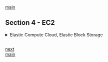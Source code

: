 <!--
// cSpell:ignore chkconfig Gbps
 -->

[main](README.md)

## Section 4 - EC2

<details>
<summary>
Elastic Compute Cloud, Elastic Block Storage
</summary>

### EC2 Basics

<details>
<summary>
First look at EC2.
</summary>

#### EC2 101

> Amazon Elastic Compute Cloud (Amazon EC2) is a web service that provides resizable compute capacity in the cloud. Amazon EC2 reduces the time required to to obtain and boot new server instances to minutes, allowing you to quickly scale capacity, both up ad down, as your computing requirements change.

pricing:

1. **On Demand**: allows you to pay a fixed rate by the our (or by the second) with no commitment.
   - users who want the low cost and flexibility of amazon ec2 without up-front payment or long-term commitment.
   - applications with short term, spiky or unpredictable workloads that cannot be interrupted.
   - applications that are being developed or tested.
1. **Reserved**: capacity reservation, significant discount on the hourly charge for an instance. contract terms are either one or three years terms.
   - applications with steady state or predictable usage
   - applications that require reserved capacity
   - users are able to make upfront payments to reduce their total computing costs even further.
   - Comes in 3 types: (costs are compared to on demand pricing)
     - Standard Reserved instances: up to 75% discount, based on upfront payment and contract duration.
     - Convertible Reserved instances: up to 54% discount. we can change the attributes of the instances as we want as long as we keep the value. we can get more ram if needed.
     - Scheduled Reserved instances: available to launch at a time window, matchin capacity to a predictable schedule (hourly,daily, weekly,monthly) without paying for the off-time.
1. **Spot**: enables you to bid whatever price you want for instance capacity, even greater savings if your applications have a flexible start and end times. price varies based on supply and demand.
   - applications with flexible start and end time
   - application that are only feasible at very low compute prices.
   - users with urgent computing needs for large amount of additional capcity (and are willing to pay immediately)
   - if the spot instance is terminated bt Amazon, we will not pay for the partial hour of usage, but if we terminate it ourselves, we will pay for the charges in that hour time frame.
1. **Dedicated** Hosts: physical EC2 server dedicated for your use. can reduce costs by allowing use of existing server-bound software licenses (like oracle), and might be required by regulations.
   - useful for regulatory requirements that may not support multi-tenant virtualization.
   - great for licensing which does not support multi-tenancy or cloud deployments.
   - can be purchased on-damand (hourly)
   - can be purchased as a reservation for up to 70% off the on-demand price.

available instances types. we don't need to know everything for now. the number doesn't really matter, it's just the generation.
| Family | Specialty | Use Case |
| ------ | ------------------------------------------------- | ------------------------------------------------------------------------------------------------------------------------ |
| F1 | Field Programmable Gate Array | genomics research, financial analytics, real time video processing, big data |
| I3 | High Speed Storage | NoSQL databases, Data Warehousing |
| G3 | Graphics Intensive | Video Encoding, 3D application streaming |
| H1 | High Disk Throughput | Map-Reduce based workloads, distributed file systems such as HDFS and MapR-FS |
| T3 | Lowest Cost, General Purpose | Web servers, small databases |
| D2 | Dense Storage | Fileservers, Data Warehousing, Hadoop |
| R5 | Memory optimized | Memory intensive applications/ databases |
| M5 | General Purpose | Application servers |
| C5 | Compute Optimized | CPU intensive applications/ databases |
| P3 | Graphics / General Purpose GPU | Machine learning, Bitcoin minning |
| X1 | Memory Optimized | SAP HANA/ Apache Spark |
| Z1D | High compute capacity and a high memory footprint | Ideal for Electronic Design Automation (EDA) and certain relation databases workloads with high per-core licensing costs |
| A1 | ARM-based workloads | Scale-out workloads such as web servers |
| U-6tb1 | Bare Metal | Bare metal capabilities that eliminate virtualization overhead. |

> F - For FPGA \
> I - For IOPS \
> G - Graphics \
> H - High disk throughput \
> T - Cheap general purpose (think T2.micro) \
> D - For Density \
> R - For RAM \
> M - Main choice for general purpose apps \
> C - FOr Compute \
> P - Graphics (think Pictures) \
> X - Extreme memory \
> Z - Extreme memory and CPU \
> A - ARM based workloads \
> U - Bare metal
>
> FIGHT DR MC.PXZ AU - fight dr mcPixie in Australia

Summary:

> - Amazon Elastic Compute Cloud (EC2) is a web service that provides resizable compute capacity in the cloud. Amazon EC2 reduces the time required to obtain and boot new server instances to minutes, allwing to quickly scale capacity, both up and down, as your computing requirement change.
> - Pricing types:
> - On demand
> - Reserved
> - Spot
> - Dedicated

#### Let's Get Our Hands Dirty With EC2

we start by getting into the aws console, we choose the region, and under compute, we choose <kbd>EC2</kbd>. in the dashboard, we can see
which resources are running.

we press <kbd>Launch instance</kbd> to start a new EC2 machine. we begin by choosing an AMI - Amazon Machine Image, the ami is the virtual machine, we start by choosing the basic _Amazon linux 2 AMI_. not we choose instance types, and we choose the **t2.micro** instance, because it's part of the free tier.\

now we configure the instance details:

- Number of instaces - 1 is enough for now, we don't need auto scaling
- Purchasing option - we don't want spot instances
- networking
  - network - which VPC
  - subnet - select availability zone
  - auto-assign public ip - enable/disable
- Placement
  - Placement Group - for high prefromance (later)
  - Capacity reservation - (later)
- IAM role - what role to give the ec2
- System stuff
  - Shutdown behavior (stop, terminate)
  - Termination protection (prevent us from accidentally eliminating)
  - Detailed Monitoring with CloudWatch
  - Tenancy (shared, dedicated)
  - Elastic Interface
- T2/T3 unlimited

under the **advanced details** box we can add bootstrap commands as **User Data**

now we move to <kbd>Add Storage</kbd>, we can choose the storage for the root volume (either ssd or magnetic),and for the additional volumes there are even more options. we can choose the size, encryption and prevent it from being deleted on termination. we can add <kbd>Tags</kbd> as we want.

the next step is to configure **security groups**. a security group is a set of firewall rules that control traffic to and from our ec2 instance. we can add specific rules. we can control type, protocol,port ranges, etc. security groups can be shared. the source of `0.0.0.0/0` allows all ip addresses to acccess the instance, so it's not secured at all.

CIDR - Classless Inter-Domain Routing

we start with a security groups with two rules

| Type | Protocol | Port Range | Source                 | Description |
| ---- | -------- | ---------- | ---------------------- | ----------- |
| SSH  | TCP      | 22         | custom 0.0.0.0/0       | ssh access  |
| HTTP | TCP      | 80         | custom 0.0.0.0/0, ::/0 |             |

we can choose to add only our IP (<kbd>My Ip</kbd>), but it would be problematic if our ip changes.

next we choose key-pair for accessing. private and public keys. the public key goes on the ec2 instance, and we keep the private key on our local machine. we download the new key. now we launch the instance and wait for it to start.

we can see all the information for each of our ec2 machines. we can take the public ip address so we could ssh into the machine once it's up. private key files have the _.pem_ suffix.

if we want to ssh, we can use an terminal client from the local machine, but we can also click <kbd>Connect</kbd> and choose "EC2 Instance Connect (browser-based-ssh connection)" with whatever user name we want. now we have a tab with a terminal to the ec2 machine.

in a terminal we can use the private key and the ssh client to connect to the public ip address

```sh
mkdir ssh # create folder
mv myKey.pem SSH # move key into folder
CHMOD 400 ssh/myKey.pem # change permissions of key
ssh ec2-user@<public io address> -i ssh/myKey.pem
#confirm, see that the prompt changed and we are inside the ec2 machine
$ sudo su # change permissions
```

windows users can use an chrome extension to make our browser into a ssh client, **Secure Shell App**. we can install it on our browser and use it as a terminal. in the configuration screen, we need to configure all sorts of stuff, including a _.pub_ (public key). which we need to import together with the private key (without the _.pem_ extension).

```sh
cd ssh #go to the folder
ssh-keygen -y -f myKey.pem > myKey.pub # generate public key
mv myKey.pem myKey # remove extension
```

inside the ssh terminal (connected to the machine), we can start running commands

```sh
yum update -y #get updates
yum install httpd -y #install apache
cd /var/www/html
nano index.html #create a file
# <html><h1>Hello World</h1></html>
# exit nano wit kb
service httpd start # start apache
chkconfig on # make sure it's on for the next time
```

and now we go to the ip address in the browser and we see the html page we created.

back to EC2 dashboard. there several tabs, such as **description**, **status check** and **monitoring**. we can see detailed information, perfrom system status checks and instance status checks, and view monitoring for all sorts of metrics. later we will create metrics of our own.

for each instance, we can click the <kbd>Actions</kbd> button and choose actions like connecting, stop/terminate/start/reboot the instance, if we set up _termination protection_ we won't be able to terminate it.

in the sidebar, we can see spot requests and purchase reserved instances and pay for them.

we launch another ec2 instance, and in the storage step, there the volume types:

- General purpose ssd (gp2)
- Provisioned iops ssd (io1)
- Magnetic (standard)
- Cold HDD (sc1)
- Throughput Optimized HDD (st1)

we can also choose to encrypt the storage device, in the past we couldn't encrypt the root device, but this changed. _delete on termination_ isn't enabled by default for the non-root storage volumes.

> - **Terminatin protection** is off by deafult for ec2 instances
> - On an EBS-backed instance, the default action for the root EBS volume is to be **deleted when the instance is terminated**.
> - EBS root volumes of your default AMI can be encrypted. this can be done by a third party tool or with the aws console or using the cli.

#### Security Groups Basics

in the aws console. we gran the public ip address and view our html (which is provided by the apache server). we opened the web page with the deafult port of 80.

let's look at our security group, we can see the inbound and outbound rules.

in bound rules:

| type | protocol | port range | source    | notes |
| ---- | -------- | ---------- | --------- | ----- |
| HTTP | TCP      | 80         | 0.0.0.0/0 | Ip-V4 |
| HTTP | TCP      | 80         | ::/0      | Ip-V6 |
| SSH  | TCP      | 22         | 0.0.0.0/0 | Ip-V4 |

if we delete the port 80 rules, we can try to access the page again, and we see that this takes effect immediately and the page is not responding anymore.

security groups are stateful, any inbound rules has a coresponding outbound rule. we can't only have inbound port 80 without being able to respond to that request. this will be different for VPC, which are stateless and require setting inbound rules and outbound separately.

also, in security groups, there is no way to block ports or ips, this will come up again in the vpc section.

if we choose types like MS-SQL or MY-SQL, we will get the correct port. we can have more than one security group assigned to an EC2 instance.

> - All inbound traffic is blocked by default.
> - All outbound traffic is allowed.
> - Changes to security groups take effect immediately.
> - You can have any number of EC2 instances within a security group.
> - You can have multiple security groups attached to an EC2 instance.
> - Security groups are statefull.
>   - if you create an inbound rule allowing traffic in, that traffic is automatically allowed back out again.
> - You cannot block specific IP addresses using security Groups, instead use Network Access Control Lists.
>   You can specifically allow rules, but not deny rules.

</details>

### EBS Basics

<details>
<summary>
EBS - Elastic Block Storage
</summary>

#### EBS 101

EBS - elastic Block Store

> Amazon Elastic Block Store (EBS) provides persistent block storage volumes for use with amazon EC2 instances in the AWS cloud. Each Amazon EBS volume is automatically replicated within it's avaliability zone to protect you from componenet failure, offering high availability and durability.

| Option                | Api Name | Type | Volume Size      | max IOPS/volume | Use Cases                                     | Notes                                                                 |
| --------------------- | -------- | ---- | ---------------- | --------------- | --------------------------------------------- | --------------------------------------------------------------------- |
| General purpose       | gp2      | SSD  | 1 Gib - 16 TiB   | 16000           | Most work loads                               | General purpose, balance between cost and performance                 |
| Provision IOPS        | io1      | SSD  | 4 Gib - 16 TiB   | 64000           | Databases                                     | Highest performance, mission-critical applications                    |
| Throughtout optimized | st1      | HDD  | 500 Gib - 16 TiB | 500             | Big data, Data warehouses                     | Low cost hdd, for frequently accessed, throughput intensive workloads |
| Cold Hard Disk Drive  | sc1      | HDD  | 500 Gib - 16 TiB | 250             | File servers                                  | Lowest cost HDD, les frequently accessed workloads                    |
| Magnetic              | standard | HDD  | 1 Gib - 1 TiB    | 40-200          | Workloads where data is infrequently accessed | Previous generation HDD                                               |

#### Volumes & Snapshots

in our aws console, we look at our EC2 instance and choose the volume option in the side bar. we can see where ec2 instance is and where the EBS volume is. they will be in the availability zone. we can move them from one avalability zone to another. if we terminate the instance, the ebs volume will also go away (unless we decide to uncheck the <kbd>Delete on Termination</kbd>).

if we add more volumes to our EC2 instance, we can modify the volumes like changing the size. this won't happen immediately. we might also need to extend the OS file system to tell the machine to see the new allocated space.

only the root volume has something in the snapshot column. we can change the storage type (from gp2 to io1). this will take a few minutes. we can move the volume from one availability zone to another. (it's more a a copy than a move, actually)

we click <kbd>actions</kbd>, select <kbd>Create snapshot</kbd> and wait until it's ready. now, in the snapshots section, we click <kbd>actions</kbd>, select <kbd>Create Image</kbd>.

there are two types of virtualization (For now):

- paravirtual (pv)
- hardware virtual machine (hpv)

some ami configurations support both, usually HPV is safer and works with most ami images. once the image is created, we can use it to launch a new ec2 instance in a different subnet (different avalability zone).
we can also move images between regions, and use the same image ami in a different region.

non root volumes which were attached to the ec2 instance don't get deleted when the machine is termindated.

> - Volumes exist on EBS. think of EBS as a virtual hard disk.
> - Snapshots exists on S3, think of snapshost as photographs of the disk.
> - Snapshots are point in time copies of volumes.
> - Snapshots are incremental, only the additional changes since the last snapshot are stored on S3.
> - If this is the first snapshot of a volume, this might take time to create.
> - To create a snapshot for Amazon EBS volumes that serve as root devices, you should stop the instance before taking the snapshot.
> - It is possible to take a snapshot while instance is running
> - You can create AMI's from snapshots.
> - You can change EBS volume sized on the fly, including changing the size and the storage type.
> - Volumes will always be in the same avalability zone as the EC2 instance.
> - To move an EC2 volume from one AZ to another, take a snapshot of it, crate an AMI from the snapshot and then use the AMI to launch the EC2 in a new AZ.
> - we can copy the AMI between regions, and then we can start the new EC2 instance in the new region.

#### AMI Types (EBS vs Instance Store)

two types of AMI: EBS and Instance store.

when we select amis, we choose based on:

- Region
- Operating system
- Architecture (32-bit, 64-bit)
- Launch permissions
- Storage for the root device
  - EBS backed volumes
  - Instance Store (**Ephemeral Storage**)

so far we used EBS backed volumes.

> All AMIs are categorized as either backed by Amazon EBS or backed by instance store.
>
> EBS Volumes: the root device for an instance launched from the ami is an EBS volume created from an **Amazon EBS snapshot.**
>
> Instance Store Volumes: the root device for an instance launched from the ami is an EBS volume created from a **template stored in amazon S3**.

we go the console, launch one instance from the ebs backed volume as usual. for a different instance, we launch an instance from an instance store, so we select <kbd>Community AMIs</kbd>, and filter based on root device type and find the default instance store ami. for this image, we are limited to which machine instance type we can use. and for those instances we cannot change the volume storage type. we won't be able to see the instance store volume in the volumes list, and we cannot stop it, we can only terminate or delete it.

for instance based on EBS, stopping and starting again will load it on a different hypervisor. for instance store volumes, we cannot do it, the data is ephemeral.

> - Instance store volumes are sometimes called ephemeral storage.
> - Instance store volumes cannot be be stopped, if the underlying host fails, you will lose the data..
> - You can reboot both, and you will not lose your data.
> - By default, both ROOT volumes will be deleted on termination, however, with EBS volumes, you can tell AWS to keep the root device volume.

#### ENI vs ENA vs EFA [SAA-C02]

> - ENI - Elastic Network Interface - virtual network card.
> - EN - Enhanced Networking - uses single root I/O virtualization (SR-IOV) for better performan.
>   - ENA - Elastic Network Adaptor - a way to enable EN.
> - EFA - Elastic Fabric Adaptor - attach EC2 to accelerate High Performance Computing (HPC) and machine learning capabilities.

An ENI is a virtual network card on the EC2, it allows:

- A primary private IPv4 address from the IPv4 address range of the the VPC.
- One or more secondary private IPv4 addresses from the IPv4 address range of the the VPC.
- One public IPv4 address.
- One or more public IPv6 addresses.
- One or more Security groups.
- A MAC address.
- A source/destination check flag.
- A description.

> Scenarios for Network interfaces:
>
> - Create a management network.
> - Use network and security appliances.
> - Create a dual-homed instance with workloads/roles on distinct subnets.
> - Create a low-budget, high-avalability solution.

when ENI aren't enough, we can use Enhanced networking, SR-IOV is a method of device virtualization that provides better I/O performance and lower CPU utilization.\
we get higher bandwidth, high packet per seconds rate (PPS) and lower latency. there are no additional charges. we should use this where we want good network performance.\
not all instance types support EN. it can be enabled by using an **Elastic Network Adaptor** for network speeds of up to 100 Gbps or with _intel 82599 virtual function_ interace, which is older and supports speeds of up to 10 Gbps.

an ELastic Fabric Adapter can be attached to an EC2 instance to acclarate High Performace Computing, it has lower and more consistent latency and higher throughput than TCP transport. it can also use OS-bypass, which allows the machine learning applications to communicate directly with the EFA device without going through the operating system kernel. this is currently not supported in windows, only linux.

> Possible scenario questions:
>
> **ENI**\
> For basic networking. Perhaps you need a separate management network to your production network or a separate logging network and you need to do this at low cost. in this scenario use multiple ENIs for each network.
>
> **Enhanced Network**\
> For when you need speeds between 10 Gbps and 100Gbps. anywhere you need reliable, high throughput.
>
> **Elastic Fabric Adaptor**\
> For when you need to accelerate High Performance Computing (HPC) and machine learning application, or if you need to do an OS bypass. if you see a scenario question mentioning HPC or ML and asking what network adaptor you want, choose EFA.

#### Encrypted Root Device Volumes & Snapshots

The root device volume is basically the disk space with the operating system, in the past, we would need to create and snapshot and encrypt that snapshot, but now we can provision enctypred root device volumes directly.

in the console, we open the <kbd>EC2</kbd> and create a t2.micro machine, and in the storage page, we can add the encryption at creation. but if we don't encrypt it now, we can do so later. we add it to proper security group and start it.

now, under the **Elastic Block Store** option in the side bar, we can se that this volume isn't encrypted. <kbd>Actions</kbd>, <kbd>Create Snapshot</kbd>, and once it's live, we can click it, <kbd>Actions</kbd>, <kbd>Copy</kbd> and check the **Encryption** box. once it's done coyping, we click <kbd>Actions</kbd> again, and choose <kbd>Create Image</kbd> to create an encrypted AMI.

we could use this ami to create a new EC2 instance.

(this process can come up in the exam, but it isn't as popular as it once was).

> - Snapshots of enctyped volumes are encrypted automatically.
> - Volumes restoed from enctyped snapshots are encrypted automatically.
> - You can share snapshots, but only if they are un-encrypted.
> - These snapshots can be shared with other AWS accounts or made public.
> - It is now possible to encrypt root device volumes upon creation of the EC2 instance.
> - The process to make an un-encrypted machine into an encrypted root device one is:
>   - Create a snapshot of the un-encrypted root device volume.
>   - Create a copy of the snapshot and select the encrypt option.
>   - Create and AMI from the encrypted snapshot
>   - Use the AMI to create a new EC2 machine.

</details>

### Spot Instances & Spot Fleets [SAA-C02]

> **Amazon EC2 Spot Instances** let you take advantage of unused EC2 capacity in the AWS Cloud. Spot Instances are available at up to 90% discount compared to On-Demand prices. You can use **Spot Instances** for various stateless, fault tolerant or flexible applications, such as big data, containerized workloads, CI/CD, web servers, high-performance computing (HPC) and other test and development workloads.

to use spot instances,we decide on the maximum **spot price**, which is the price we are willing to pay. as long as the asking price is below this amount, the EC2 instance will be provisioned to us.

The hourly spot price varies depending on capacity and region, if the price goes above the maximum spot price we marked, we have **two minutes** to choose whether to stop or terminate the instances.

we can prevent spot instances from being terminated by activating **spot block**. this means that even if the price goes above the spot price, we will still continue with the job, this can be done in blocks between one and six hours. in the aws console, we can see the price fluctuations.

Spot instances aren't suitable for:

- Persistent workloads
- Critical jobs
- Databases

however,if our application can cope with sudden stops and terminations, it might be suitable.

the process:

1. we start by creating a request, this consists of the maximum spot price, the desired number of instances, launch specifications, the type of the request (one-time | persistent), and the valid from and valid until times.
2. if the current price is above the spot price, the request will fail. if not, it will launch the instance.
3. if the prices rises above the spot prices and we chose the the one-time request type, then our instance is stopped and terminated.
4. if the request type was persistent, then the instance is stopped, but once the price falls below the spot price, the instance will begin again.

there is a flow of how the request works in the amazon documentation.

> **Spot Fleets**\
> A Spot Fleet is a collection of Spot Instances and, optionally, On-Demand Instances.
>
> The Spot Fleet attempts to launch the number of Spot Instances and On-Demand Instance to meet the target capacity you specified in the Spot Fleet requests. The request for the Spot Instances is fulfilled if there is available capacity and the **maximum price you specified in the request exceeds the current Spot price**.\
> The Spot Fleet also attempts to maintain its target capacity fleet if your Spot Instances are interrupted.

Spot fleets will try and match the target capacity with you price restanits

- Different launce pools, like EC2 instance types, operating systems and availability zones.
- We can have multiple pools, and the fleet will choose the best way to implemenate the request based on the chosen strategy.
  - **capacityOptimized** - The Spot instances come from the pool with optimal capacity for the number of instances launching.
  - **diversified** - The Spot instances are distributed across all pools.
  - **lowestPrice** - The Spot instances come from the pool with the lowest price, default strategy.
    - **InstancePoolsToUseCount** - The Spot instances are distributed across the number of spot instance pools you specify, this is only valid when used in combination with **lowestPrice**.
- Spot fleets will stop launching instaces once the desired capacity is reached of the the price is above the price threshold.

> - Spot instances save up to 90% of the cost of On-Demand instances.
> - Useful for anytype of computing where you don't need persistent storage
> - You can use **Spot block** to stop running spot instances from terminating.
> - A Spot Fleet is a collection of Spot instances and, (optionally), On-Demand instances.

### EC2 Hibernate [SAA-C02]

for EC2 instances, we can **stop** or **terminate** them.

- **Stop** - the data is kept on the disk (EBS) and will remain there until the EC2 instance is started again.
- **Terminate** - by default, the root device volume will also be terminated. (there is an option to keep the root device)

when we start the ec2 instance

- Operating system boots up
- User data script is run (_boostreap scripts_)
- The application starts

> When you hibernate and EC2 instance, the operating system is told to perform hibernation (suspend-to-disk). Hibernation **saves the contents** from the instacne memory (RAM) to your amazon EBS root volume. We persist the instance Amazon EBS root volume and any attached EBS data volumes.
>
> When we start the instace out of hibernation
>
> - The Amazon EBS root is restored to its' previous state.
> - The RAM contnets are reloaded.
> - The processes that were previously running on the instance are resumed.
> - Previously attached data volumes are **reattached and the instance retains its instance ID**.

with hibernate, the instance boots much faster, the operating system doesn't need to reboot because the in-memory (RAM) state is preserved. this is usefull for long-running process and services that take a time to initialize.

in the AWS Console, <kbd>EC2</kbd>, we start with a normal AMI, and in the configuration step, there is an _Stop - Hibernate behavior_ checkbox.

- root volume must be large enough.
- root volume must be an encrypted EBS volume.

we ssh into the machine, and run the `uptime` command. then we choose <kbd>Actions</kbd> for the instance, <kbd>Instance State-> Stop - Hibernate</kbd>. and then we start it again by clicking <kbd>Actions</kbd> and choosing <kbd>Instance State -> Start</kbd>. we ssh into it again, and run the `uptime` again, and we see that it doesn't count as a re-boot.

> - EC2 Hibernate preserve the in-memory RAM on persistent storage (EBS).
> - Much faster to bot up because you do no't need to reload the operating system
> - Instance RAM must be **less than 150GB**.
> - Instance families include C3, C4, C5, M3,M4,M5, R3,R4,R5. (M - general purpose, C - compute optimized, R - memory optimized).
> - Available for WIndows, Amazon linux 2 AMI, and Ubuntu.
> - Instances cant be hibernated for more than **60 days**.
> - Available for **On-Demand Instances** and **Reserved Instances**.

### CloudWatch 101

> AWS CloudWatch is a Monitoring service to monitor your AWS resources, as well as the application that you run on AWS.

it monitors performacne, things such as:

- Compute
  - EC2 Instances
  - AutoScaling Groups
  - Elastic Load Balancers
  - Route53 Health Checks
- Storage & Contnt Delivery
  - EBS Volumes
  - Storage Gateways
  - CloudFront

Host level metrics:

- CPU
- Network
- Disk
- Status Check
- Hypervisor

not to be confused with Cloud Trail

> AWS CloudTrail increases visibility into your yser and resource activity by recording AWS management console actions and API calls. you can Identify which users and account called AWS, the source IP address from which the calls were made, and the the calls occurred.

CloudWatch knows how many EC2 machines are running, cloud trail knows if they were provisioned by the same user.

> - CloudWatch is used for monitoring performance.
> - CloudWatch can monitor most of AWS as well as your applications that run on AWS.
> - CloudWatch with EC2 will monitor event every 5 minutes by deafult.
> - You can have 1 minute intervals by turning on detailied monitoring.
> - You can create CloudWatch alarms which trigger notifications.
> - CloudWatch is all about performace, Cloud Trail is all about audting.

#### CloudWatch Lab

in the AWS console. we provision an EC2 instance. in the configuration step, we select the _Enable CloudWatch detailed monitoring (additional charges apply)_ checkbox. the rest is default.

when we look at the instance, we have the **monitoring tab**, and for now we have the basic metrics. in this demo, we will max out the cpu of the instance, and we will want to receive an alert about it.

to create the alert, we find the <kbd>CloudWatch</kbd> service, (under the _Management and Governance_ group), then we select **Alarms** and click <kbd>Create New Alarm</kbd>, now we can view the metrics for our running services, we find the EC2 instance, and choose the _Per-Instance Metrics_, and then we find the suitable metric for the EC2 instance we care about. the metric is _CPU Utilization_. so we click <kbd>Select metric</kbd> and we now need to configure it.

we give the alarm a name and a description, and choose that the threshold and window (how many data points must pass this threshold to trigger the alarm).
we can also choose how to treat missing data, and we can control the action to take when the alarm is triggered.

- send a notification (email)
- do some auto scaling stuff
- do an EC2 action

now we want to make the alarm trigger, so we ssh into the machine and start running an endless loop

```sh
ssh ec2-user@12.123.12.123 -i key.pem
$ sudo su
$ while true; do echo; done #infinite loop
```

now we should get an alarm in the email, and we will see the alarm state in the EC2 Instance monitoring tab.

we can also create dashboards to monitor alarms (global or regional), we can also monitor logs or monitor aws events.

> - Standard Monitoring : 5 minutes.
> - Detailed Monitoring : 1 minute.
> - Dashboards - Create dashboards to see what is happening with your aws environment
> - Alarms - Allows you to set Alarms that notify you when particular thresholds are hit.
> - Events - CloudWatch Events Helps you to respond to state changes in your aws Resources.
> - Logs - CloudWatch Logs Helps you to aggregate, monitor and store logs.
> - CloudWatch monitors performance.
> - CloudTrail monitor API calls in the AWS Platform.

### The AWS Command Line

AWS command line tool. interact directly with AWS from the terminal without using the aws console.

in order to use the AWS CLI, we need an user with programattic access. so we can create a user in the IAM. this user will have an **Access Key Id** and **Secret Access Key**. we can only get the key once, but we can make it inactive and get another one.

the command line tool is global.

if we create a new ssh key, we need to put it in the corret place and set the proper permissions

```sh
mv Key.pem ssh #move to ssh folder
chmod 400 ssh/Key.pem # change permissions
```

we can either run the aws cli commands from an EC2 instance or from the terminal locally.

```sh
aws configure # fill in the access key Id, secret Access Key, default region and output format.
aws s3 ls #list buckets
aws s3 mb s3://testbucket #make bucket

cd ~
ls -a # list hidden files
cd .aws
ls
#config, credentials
cat credentials
```

if we run the aws from the EC2 instances, then someone can pull the keys from the configuration folder, so it's more secure to use roles instead.

> - You can interact with aws from anywhere in the world just by using the command line interface (CLI).
> - You will need to set up access in IAM.
> - The commands themselves aren't in the exam, but some basic commands will be useful to know for real life situations.

#### Using IAM Roles With EC2

rather than using the secret key directly, we can use roles instead.

in the aws console, we go to <kbd>IAM</kbd>, under the roles option, we can see the roles we have for this account, including the one we created in the S3 section for cross region replication. for a new role, we click <kbd>Create Role</kbd>, we choose the service that will use the role, such as the EC2 entity. and then we attach policies to the role (like administrator policy), and in the EC2 instances, we can ssh back to it.

we can delete the _.aws_ folder (with the credentials!)

```sh
rm -rf .aws #delete
aws s3 ls #won't work
```

in the EC2 service, we choose <kbd>Actions</kbd>, and then <kbd>Instance Settings - Attach/Replace IAM Role</kbd>. we attach the admin access role which we created before,

now we can can run all commands from the EC2 instance without having the credentails stored in it.

> - Roles are more secure than storing your access key and secret access key on individual EC2 instances.
> - Roles are easier to manage.
> - Roles can be assigned to an EC2 instance after it is created by using either the web management console or the command line.
> - Roles are universal - you can use them in any region.

### Using Boot Strap Scripts

running commands in the EC2 instance once it boots up, like getting packages, updating software and running a program.

in the aws web console, we provision a new EC2 instance, in the configuration step we give it the role with admin access. this is because we want it to create a S3 bucket when it starts. then we click on _advanced details_ and there is a box called **User Date**. here we can type bash scripts which will run as the instance starts.

all scripts start with `#!/bin/bash`

in this example script we install the apache service to make the instance act as a website

```sh
#!/bin/bash
yum update -y
yum install httpd -y
service httpd start
chkconfig httpd on
cd /var/www/html
echo "<html><h1>Hello world</h1></html>" > index.html

aws s3 mb s3://someBucketName # make bucket

aws s3 cp index.html s3://someBucketName #copy file to bucket
```

### EC2 Instance Meta Data

ssh back into the ec2 instance, then curl to get the user-date

the 169.254 ip range is special

```sh
sudo su
curl http://169.254.169.254/latest/user-data > bootstrap.txt
curl http://169.254.169.254/latest/meta-data/ #see the metadata
curl http://169.254.169.254/latest/meta-data/local-ipv4 #see the local ip address
curl http://169.254.169.254/latest/meta-data/public-ipv4 #see the public ip address
```

### Elastic File System [SAA-C02]

> Amazon Elastic File System (EFS) is a file storage service for Amazon EC2 instances. Amazon EFS is easy to use and provides a siple interface that allows you to create and configure file systems quickly and easily. With Amazon EFS, storage capacity is elastic, growing and shrking automatically as you add and remove files, so your applications have the storage they need, when they need it.

EBS is mounted to a single EC2 instance, and can't be shared. EFS can be shared across the EC2 instances, and it can grow as needed, there is no wasted space like EBS volume, and we can use the same files in many instances.

in the aws management console, we choose services <kbd>EFS</kbd> under storage. and we click <kbd>Create File system</kbd>, we can have lifecycle policies, storage classes like S3, thorughput mode, performance mode and encryption.

in the EC2 service, we provision two instances, and give them the following User-data bash script

```sh
#!/bin/bash
yum update -y
yum install httpd -y
service httpd start
chkconfig httpd on
yum install -y amazon-efs-utils
```

in the security group page, we want to open the inbound rules to add the access through the NFS port (protocol TCP, port 2049) and we give the security group as the source.

back in the EFS page, we see that there are mount target states which are available. and with the EC2 instances, we grab the public ips and ssh into the EC2 instaces.

```sh
sudo ec2-user@<ip> -i key.pem
sudo su
cd /var/www/html # folder exists because of apache
cd ..

```

in the efs service, we want to grab commands to mount the efs.

```sh
mkdir efs
sudo mount -t efs fs-<identifier>:/ efs
sudo mount -t efs -o tls fs-<identifier>:/ efs #with encryption

```

but instead of mounting to efs, we want to mount to the /var/www/html folder, so in the ec2 instances

```sh
mount -t efs -o tls fs-<identifier>:/ /var/www/html #this should take a few seconds, no longer than a minute
```

now we can create a file in one ec2 instaces at the mounted folder, and it will be availbe in both instances. the file is shared in both instaces, so it's easier to update.

> - EFS supports the Network file System version 4 (NFSv4) protocol.
> - You only pat for the storage you use (no pre-provisioning required).
> - Can scale up to petabytes.
> - Can support thousads of concurrent NFS connections.
> - Data is stored across multiple Availability Zones within a region.
> - Read after Write Consistency.

### FSx for Windows & FSx for Lustre [SAA-C02]

> Amazon FSx for Windows File Server provides a fully managed native Microsoft WIndows file System so you can easily move your windows-based applications that require file storage to aws. Amazon FSx is built on Windows Server.
>
> **Windows FSx**
>
> - A managed windows server that runs Windows Server Message Block (SMB)- based file services.
> - Designed for Windows and Windows Applications.
> - Supports AD (active directory) users, access control lists groups and security policies, along with Distributed File System (DFS) namespaces and replication.
>
>   **Lustre FSx**
>
> - Designed specifically for fast processing of workloads such as machine learning, hight performance computing, video processing, financial modeling and electronic design automation (EDA).
> - Lets you launch and run a file system that provide sub-milliseconds access to your data and allows you to read and write data at speeds of up to hundreds of gigabytes per second of throughput and million of IOPS.
>
>   **EFS**
>
> - A managed NAS filer for EC2 instances based on Network file System (NFS) version 4.
> - One of the first network file sharing protocols native to Unix and Linux.

EFS is not Message blocks based.

> Amazon FSx for Luster is a fully managed file system that is optimized for compute intensive workloads, such as high performance computing (HPC), machine learning, media data processing workflows, and electronic desgin automation (EDA).
>
> With Amazon FSx, you launch and run a Lustre file system that can process massive data sets up to hundreds of gigabytes per second of thoughtput, million of IOPS (io operations per second), and sub-millisecond latencies.

summary points:

> - EFS: When you need distributed, highly resilient sotrage for linux instances and linux based applications.
> - Amazon FSx For Windows: when you need centralized storage for Windows-bae application such as Sharepoint, Microsoft SQL Server, workspaces, IIS web Server or any other native microsoft application.
> - Amazon FSx For Lustre: when you need high speed, high-capacity distributed storage. This will be for applications that do High Performance Compute (HPC), financial modling, etc... Remember that FSx for Lustre can store data directly on S3.

### EC2 Placement Groups

EC2 Placement groups are ways to place your EC2 machines in the physical world. it's how we set up the EC2 machine in terms of real computers and servers rack.

**Clustered**

> A cluster placement group is a grouping of instances within a single availability zone. Cluster Placement groups are recommended for applications that need a low network latency, high network throughput, or both.\
>  Only certain instances can be launched into a clustered placement group.
>
> **Spread**
> A spread placement group is a group of instances that are each place on distinct underlying hardware.\
>  Spread Placement groups are recommended for applications that have a small nubmer of critical instances that should be kept separate from each other.
>
> **Partitioned**
> When using partition placement groups, Amazon EC2 divides each group into logical segments called partitins. Amazon EC2 ensures that each partition within a placement group has it's own set of racks. each rack has its own network and power source.\
>  No two partitions within a placement group share the same rack, allowing you to isolate the impact of hardware failure within your application.

| Type        | Arrangement                                                 | Use case                                      |
| ----------- | ----------------------------------------------------------- | --------------------------------------------- |
| clustered   | put everything as close together as possible.               | low network latency, high network throughput. |
| partitioned | divide into groups (partitions), separate those partitions. | individual critical EC2 instances.            |
| spread      | instances are separate.                                     | HDFS,HBASE, Cassandra.                        |

> - a Clustered placement group must be in the same avalability zone.
> - The name for the placement group must be unique within the AWS account.
> - only certain types of instances can be launched in a placement group (Compute Optimized, GPU, Memort Optimized, Storage optimized).
> - AWS recommend homogenous instances within clustered placement groups.
> - Placement groups can't be merged.
> - it's possbile to move an existing (stopped) instance into a placement group.

### HPC On AWS [SAA-C02]

High performance computed.

used for industries such as genomics, finance and financial risk modeling, machine learning, weather prediction and autonomous drivers.

steps needed:

1. Data transfer
2. Compute and networking
3. Storage
4. Orchestration and automation

**data Transfer:**

- Snowball, Snowmobile (terabyte and petabyte)
- AWS dataSync to store on S3, EFS, FSx, etc..
- Direct Connect

> AWS Direct Connect is a cloud service solution that makes it easy to establish a dedicated connection from your premises to AWS. Using AWS direct connect, you can establish private connectivity between AWS and your data center, office, or colocation environment - which, in many cases, can reduce your network costs, increase bandwidth throughput, and provide a more consistent network experience than internet based connections.

**Compute and network Services:**

- EC2 instances tha are GPU or CPU optimized.
- EC2 Fleets (Spot Instances or Spot Fleets).
- Placement groups (cluster placement group).
- Enhanced networking:
  - Elastic Network Adapters.
  - Elastic Fabric Adapters.

> Enhanced networking uses **Single Root I/O virtualization (SR-IOV)** to provide high performance networking capabilities on supporeted instance types. SR-IOV is a method of device virtualization that provides Higher I/O performance and lower CPU utilization when compared to traditional virtualized network interfaces.\
> Enhanced networking provides higher bandwidth, higher packer per second (PPS) performance, and consistently lower-inter-instance latencies. _There is no additional charge for using enhanced networking._

has two different flavours:

- **Elastic Network Adapator (ENA)**, 100 GBPS.
- **Intel 82599 Virtual Function (VF)** interface, typically used for legacy instances.10 GBPS.

**Elastic Fabric Adapter**

- network device which we can attach to the amazon EC2 instance
- lower latency, higher throughput,
- uses **OS-bypass**, enables the HPC and machine learning applications to interact directly with the EFA device without the operating system kernel. linux only, not windows.

**Storage:**

- Instance attached storage:
  - EBS: scale up to 64,000 IOPS
  - Instance Store: scale to million of IOPS.
- Network storage:
  - Amazon S3: distributed object based storage, not a file system.
  - Amazon EFS: Scale IOPS based on total size, or use provisioned IOPS
  - Amazon FSx for Luster: HPC-optimized distributed file system, millions of IOPS, backed by S3.

**orchastration:**

AWS BATCH

> AWS Batch enables developers, scientists and enginners to easily and efficiently run hundreds of thousand of batch computing jobs on AWS. AWS batch support multi-node parallel jobs, which allows you to run a single job that spans multiple EC2 instances. you can easily schedule jobs and launch EC2 instances according to your needs.

AWS ParallelCluster

> Open source cluster management tool that makes it easy for you to deploy and manage HPC clusters on AWS. ParallelCluster uses a simple text file to model and provision all the resources needed for your HPC application in an automated and secure manner. Automatic creation of VPC, subnet, cluster types and instance types.

### AWS WAF [SAA-C02]

**AWS WAF - web Application firewall**

> AWS WAF is a web application firewall that lets you monitor the HTTP and HTTPS requests that are forwarded to amazon CloudFront, an application load balancer of API gatway. AWS WAF also lets you control access to your content.

with http/https it happens at the application level, or layer 7, it can see the query string ana parameters.

so, with this query:

> `http://acloud.guru?id=1001&name=ryan`\
> there are two parameters
>
> - id, value 1001
> - name, value "ryan"

you can configure conditions for which ip addresses are allowed, what query parameters are needed, etc. the request will either be allowed to pass through or be blocked with a http 403 status code.

at the most basic level, there are 3 different behaviors for AWS WAF:

- allow all requests, except for the ones specified.
- block all requests, except for the ones specified.
- count the requests that match some specified properties (passive mode)

possible conditions:

> - IP address
> - Country that request originate from
> - Values in the request header
> - Strings in the request header
> - Lengths of the requests
> - Presence of sql code (possible sql injection)
> - Presence of scripts (cross site scripting)

in the exam, this can come up in questions about blocking malicious attacks, we could also use network ACLS.

### EC2 Summary

EC2 - virtual machine on the cloud. allows to provision computing power quickly and efficiently.

pricing modes:

- on demand
- reserved - provision in advance
- spot - bid with a price
- dedicated host - a dedicated physical machine.

EBS - Elastic block storage, termination is off by default. attached volumes aren't deleted automatically. the root volume can be encrypted now even at creation.

security groups:

- all inbound traffic is blocked by default, outbound traffic is allowed. security groups are stateful, opening a port for inbound opens it for outbound. we can specify allowed rules, but not blocing rules. for those we need ACL.

storage can be SSD or HDD, we can get different kinds of drives for different tasks. volumes exists on EBS, snapshots are on S3, snapshots are "points in time" of a volume, they are incremental, so the first one is heavy, but the next ones are just the deltas.

we can create AMI from both volumes and snapshot. Snapshot must exist in the same Avalability zone, but we can create instance from an AMI in the other avalability zone. theres also a process to move AMI from region to region.

in the past there was a need to do a process to encrypt the root volume. today it's not so needed.

Instance store volumes are ephemeral, if the instance fails, the data is lost. we can't stop the instance store volume. EBS backed stopped instances can be stopped, so we can reboot it and keep the data.

Cloud Watch to monitor performance, the default time interval is 5 minutes, but we can pay extra for detailed 1 minute intervals. Cloud trail audits AWS actions (api calls, user logins,etc...)

AWS CLI programmatic access, roles to use EC2 instances as the CLI instance without giving it the secret key. roles are universal. bootstrap scripts run when the EC2 instance starts.

- `curl http://169.254.169.254/latest/user-data/`
- `curl http://169.254.169.254/latest/meta-data/`

EFS - elastic file system, pay for what you need, shared accross instances. read after write consistency.

Placement groups:

- clustered
- spread
- partitioned

### Quiz 3: EC2 Quiz

> - Which of the following features only relate to Spread Placement Groups?
>   ANSWER: _Spread placement groups have a specific limitation that you can only have a maximum of 7 running instances per Availability Zone and therefore this is the only correct option. Deploying instances in a single Availability Zone is unique to Cluster Placement Groups only and therefore is not correct. The last two remaining options are common to all placement group types and so are not specific to Spread Placement Groups._
> - If an Amazon EBS volume is an additional partition (not the root volume), can I detach it without stopping the instance?
> - _ANSWER: YES, although it will take some time_
> - Individual instances are provisioned at?.
> - _ANSWER: In Avalability zones._
> - Can you attach an EBS volume to more than one EC2 instance at the same time?
> - _ANSWER: YES_

</details>

##

[next](Section_05_Databases.md)\
[main](README.md)
